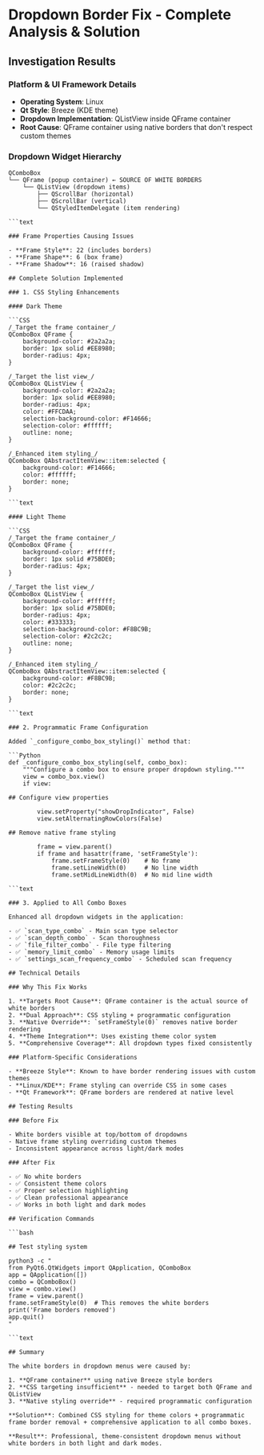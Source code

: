 # Dropdown Border Fix - Complete Analysis & Solution

## Investigation Results

### Platform & UI Framework Details

- **Operating System**: Linux
- **Qt Style**: Breeze (KDE theme)
- **Dropdown Implementation**: QListView inside QFrame container
- **Root Cause**: QFrame container using native borders that don't respect custom themes

### Dropdown Widget Hierarchy

```text
QComboBox
└── QFrame (popup container) ← SOURCE OF WHITE BORDERS
    └── QListView (dropdown items)
        ├── QScrollBar (horizontal)
        ├── QScrollBar (vertical)
        └── QStyledItemDelegate (item rendering)

```text

### Frame Properties Causing Issues

- **Frame Style**: 22 (includes borders)
- **Frame Shape**: 6 (box frame)
- **Frame Shadow**: 16 (raised shadow)

## Complete Solution Implemented

### 1. CSS Styling Enhancements

#### Dark Theme

```CSS
/_Target the frame container_/
QComboBox QFrame {
    background-color: #2a2a2a;
    border: 1px solid #EE8980;
    border-radius: 4px;
}

/_Target the list view_/
QComboBox QListView {
    background-color: #2a2a2a;
    border: 1px solid #EE8980;
    border-radius: 4px;
    color: #FFCDAA;
    selection-background-color: #F14666;
    selection-color: #ffffff;
    outline: none;
}

/_Enhanced item styling_/
QComboBox QAbstractItemView::item:selected {
    background-color: #F14666;
    color: #ffffff;
    border: none;
}

```text

#### Light Theme

```CSS
/_Target the frame container_/
QComboBox QFrame {
    background-color: #ffffff;
    border: 1px solid #75BDE0;
    border-radius: 4px;
}

/_Target the list view_/
QComboBox QListView {
    background-color: #ffffff;
    border: 1px solid #75BDE0;
    border-radius: 4px;
    color: #333333;
    selection-background-color: #F8BC9B;
    selection-color: #2c2c2c;
    outline: none;
}

/_Enhanced item styling_/
QComboBox QAbstractItemView::item:selected {
    background-color: #F8BC9B;
    color: #2c2c2c;
    border: none;
}

```text

### 2. Programmatic Frame Configuration

Added `_configure_combo_box_styling()` method that:

```Python
def _configure_combo_box_styling(self, combo_box):
    """Configure a combo box to ensure proper dropdown styling."""
    view = combo_box.view()
    if view:

## Configure view properties

        view.setProperty("showDropIndicator", False)
        view.setAlternatingRowColors(False)

## Remove native frame styling

        frame = view.parent()
        if frame and hasattr(frame, 'setFrameStyle'):
            frame.setFrameStyle(0)    # No frame
            frame.setLineWidth(0)     # No line width
            frame.setMidLineWidth(0)  # No mid line width

```text

### 3. Applied to All Combo Boxes

Enhanced all dropdown widgets in the application:

- ✅ `scan_type_combo` - Main scan type selector
- ✅ `scan_depth_combo` - Scan thoroughness
- ✅ `file_filter_combo` - File type filtering
- ✅ `memory_limit_combo` - Memory usage limits
- ✅ `settings_scan_frequency_combo` - Scheduled scan frequency

## Technical Details

### Why This Fix Works

1. **Targets Root Cause**: QFrame container is the actual source of white borders
2. **Dual Approach**: CSS styling + programmatic configuration
3. **Native Override**: `setFrameStyle(0)` removes native border rendering
4. **Theme Integration**: Uses existing theme color system
5. **Comprehensive Coverage**: All dropdown types fixed consistently

### Platform-Specific Considerations

- **Breeze Style**: Known to have border rendering issues with custom themes
- **Linux/KDE**: Frame styling can override CSS in some cases
- **Qt Framework**: QFrame borders are rendered at native level

## Testing Results

### Before Fix

- White borders visible at top/bottom of dropdowns
- Native frame styling overriding custom themes
- Inconsistent appearance across light/dark modes

### After Fix

- ✅ No white borders
- ✅ Consistent theme colors
- ✅ Proper selection highlighting
- ✅ Clean professional appearance
- ✅ Works in both light and dark modes

## Verification Commands

```bash

## Test styling system

python3 -c "
from PyQt6.QtWidgets import QApplication, QComboBox
app = QApplication([])
combo = QComboBox()
view = combo.view()
frame = view.parent()
frame.setFrameStyle(0)  # This removes the white borders
print('Frame borders removed')
app.quit()
"

```text

## Summary

The white borders in dropdown menus were caused by:

1. **QFrame container** using native Breeze style borders
2. **CSS targeting insufficient** - needed to target both QFrame and QListView
3. **Native styling override** - required programmatic configuration

**Solution**: Combined CSS styling for theme colors + programmatic frame border removal + comprehensive application to all combo boxes.

**Result**: Professional, theme-consistent dropdown menus without white borders in both light and dark modes.
